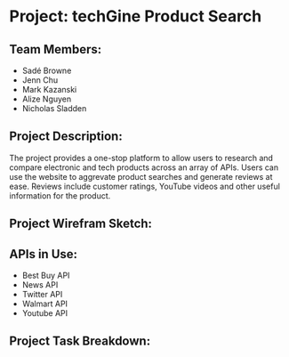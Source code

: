 # Project: techGine Product Search

## Team Members:
* Sadé Browne
* Jenn Chu
* Mark Kazanski
* Alize Nguyen
* Nicholas Sladden

## Project Description:

The project provides a one-stop platform to allow users to research and compare electronic and tech products across an array of APIs. Users can use the website to aggrevate product searches and generate reviews at ease. Reviews include customer ratings, YouTube videos and other useful information for the product.

## Project Wirefram Sketch:

## APIs in Use:
* Best Buy API
* News API
* Twitter API
* Walmart API
* Youtube API

## Project Task Breakdown:

